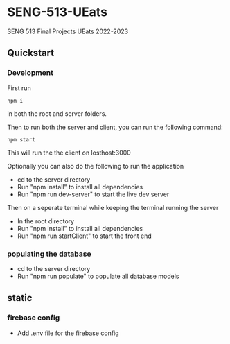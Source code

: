 # SENG-513-UEats

SENG 513 Final Projects UEats 2022-2023

## Quickstart

### Development

First run 
``` 
npm i
```
in both the root and server folders.

Then to run both the server and client, you can run the following command:

```
npm start
```

This will run the the client on losthost:3000

Optionally you can also do the following to run the application

- cd to the server directory
- Run "npm install" to install all dependencies
- Run "npm run dev-server" to start the live dev server

Then on a seperate terminal while keeping the terminal running the server
- In the root directory
- Run "npm install" to install all dependencies
- Run "npm run startClient" to start the front end

### populating the database

- cd to the server directory
- Run "npm run populate" to populate all database models

## static

### firebase config

- Add .env file for the firebase config
